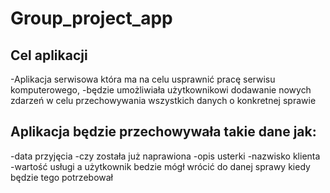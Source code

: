 # Group_project_app
## Cel aplikacji
-Aplikacja serwisowa która ma na celu usprawnić pracę serwisu komputerowego,
-będzie umożliwiała użytkownikowi dodawanie nowych zdarzeń w celu przechowywania wszystkich danych o konkretnej sprawie
## Aplikacja będzie przechowywała takie dane jak:
-data przyjęcia
-czy została już naprawiona
-opis usterki
-nazwisko klienta
-wartość usługi
a użytkownik bedzie mógł wrócić do danej sprawy kiedy będzie tego potrzebował

